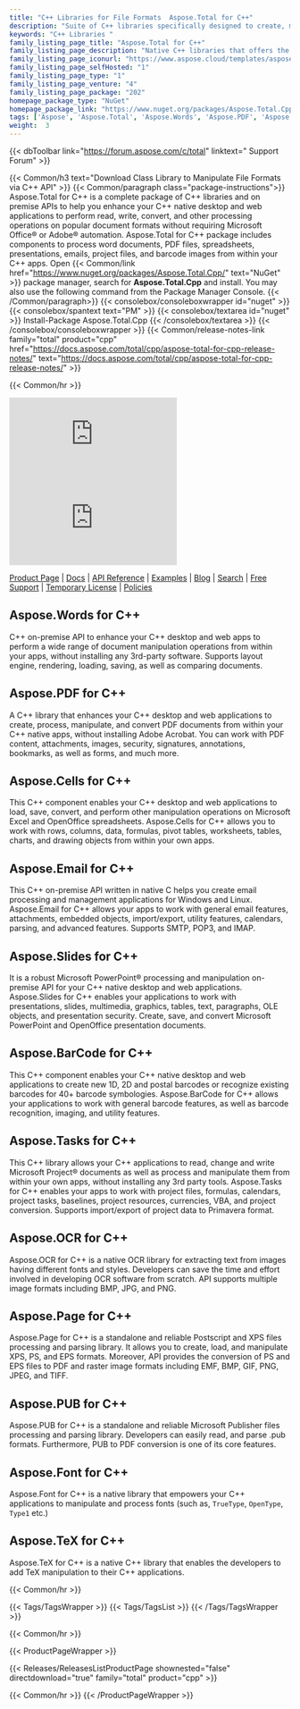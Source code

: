 ```yaml
---
title: "C++ Libraries for File Formats  Aspose.Total for C++"
description: "Suite of C++ libraries specifically designed to create, manipulate & convert popular file formats from Microsoft Office & PDF without requiring Office or Adobe Automation. C++ API package also includes a specialized library to generate & recognize barcode labels from images. "
keywords: "C++ Libraries "
family_listing_page_title: "Aspose.Total for C++"
family_listing_page_description: "Native C++ libraries that offers the ability to create, manipulate, convert or render Excel spreadsheets, PowerPoint presentations, email messages & PDF files from within C++ applications. It also offers ability to extract text from images via standalone C++ OCR Library as well as barcode generation and recognition."
family_listing_page_iconurl: "https://www.aspose.cloud/templates/aspose/App_Themes/V3/images/total/272x272/aspose_total-for-cpp.png"
family_listing_page_selfHosted: "1"
family_listing_page_type: "1"
family_listing_page_venture: "4"
family_listing_page_package: "202"
homepage_package_type: "NuGet"
homepage_package_link: "https://www.nuget.org/packages/Aspose.Total.Cpp/"
tags: ['Aspose', 'Aspose.Total', 'Aspose.Words', 'Aspose.PDF', 'Aspose.Cells', 'Aspose.Email', 'Aspose.Slides', 'Aspose.BarCode', 'Aspose.Tasks', 'Aspose.OCR', 'Aspose.Page', 'Aspose.PUB', 'Aspose.Font', 'C++', 'CPP', 'Conholdate', 'Conholdate.Total']
weight:  3
---
```


{{< dbToolbar link="https://forum.aspose.com/c/total" linktext=" Support Forum" >}}

{{< Common/h3 text="Download Class Library to Manipulate File Formats via C++ API"  >}}
{{< Common/paragraph class="package-instructions">}}
Aspose.Total for C++ is a complete package of C++ libraries and on premise APIs to help you enhance your C++ native desktop and web applications to perform read, write, convert, and other processing operations on popular document formats without requiring Microsoft Office&reg; or Adobe&reg; automation. Aspose.Total for C++ package includes components to process word documents, PDF files, spreadsheets, presentations, emails, project files, and barcode images from within your C++ apps.
Open {{< Common/link href="https://www.nuget.org/packages/Aspose.Total.Cpp/" text="NuGet"  >}} package manager, search for <b>Aspose.Total.Cpp</b> and install. You may also use the following command from the Package Manager Console.
{{< /Common/paragraph>}}
{{< consolebox/consoleboxwrapper id="nuget" >}}
   {{< consolebox/spantext text="PM" >}}
   {{< consolebox/textarea id="nuget" >}} Install-Package Aspose.Total.Cpp {{< /consolebox/textarea >}}
{{< /consolebox/consoleboxwrapper >}}
{{< Common/release-notes-link family="total" product="cpp" href="https://docs.aspose.com/total/cpp/aspose-total-for-cpp-release-notes/" text="https://docs.aspose.com/total/cpp/aspose-total-for-cpp-release-notes/"  >}}

{{< Common/hr >}}

![Version](https://img.shields.io/nuget/v/Aspose.Total.Cpp) ![Nuget](https://img.shields.io/nuget/dt/Aspose.Total.Cpp)

[Product Page](https://products.aspose.com/total/cpp/) | [Docs](https://docs.aspose.com/total/cpp/) | [API Reference](https://reference.aspose.com/) | [Examples](http://aspose.github.io/) | [Blog](https://blog.aspose.com/) | [Search](https://search.aspose.com/) | [Free Support](https://forum.aspose.com/) | [Temporary License](https://purchase.aspose.com/temporary-license) | [Policies](https://purchase.aspose.com/policies)

## Aspose.Words for C++

C++ on-premise API to enhance your C++ desktop and web apps to perform a wide range of document manipulation operations from within your apps, without installing any 3rd-party software. Supports layout engine, rendering, loading, saving, as well as comparing documents.

## Aspose.PDF for C++

A C++ library that enhances your C++ desktop and web applications to create, process, manipulate, and convert PDF documents from within your C++ native apps, without installing Adobe Acrobat. You can work with PDF content, attachments, images, security, signatures, annotations, bookmarks, as well as forms, and much more.

## Aspose.Cells for C++

This C++ component enables your C++ desktop and web applications to load, save, convert, and perform other manipulation operations on Microsoft Excel and OpenOffice spreadsheets. Aspose.Cells for C++ allows you to work with rows, columns, data, formulas, pivot tables, worksheets, tables, charts, and drawing objects from within your own apps.

## Aspose.Email for C++

This C++ on-premise API written in native C helps you create email processing and management applications for Windows and Linux. Aspose.Email for C++ allows your apps to work with general email features, attachments, embedded objects, import/export, utility features, calendars, parsing, and advanced features. Supports SMTP, POP3, and IMAP.

## Aspose.Slides for C++

It is a robust Microsoft PowerPoint® processing and manipulation on-premise API for your C++ native desktop and web applications. Aspose.Slides for C++ enables your applications to work with presentations, slides, multimedia, graphics, tables, text, paragraphs, OLE objects, and presentation security. Create, save, and convert Microsoft PowerPoint and OpenOffice presentation documents.

## Aspose.BarCode for C++

This C++ component enables your C++ native desktop and web applications to create new 1D, 2D and postal barcodes or recognize existing barcodes for 40+ barcode symbologies. Aspose.BarCode for C++ allows your applications to work with general barcode features, as well as barcode recognition, imaging, and utility features.

## Aspose.Tasks for C++

This C++ library allows your C++ applications to read, change and write Microsoft Project® documents as well as process and manipulate them from within your own apps, without installing any 3rd party tools. Aspose.Tasks for C++ enables your apps to work with project files, formulas, calendars, project tasks, baselines, project resources, currencies, VBA, and project conversion. Supports import/export of project data to Primavera format.

## Aspose.OCR for C++

Aspose.OCR for C++ is a native OCR library for extracting text from images having different fonts and styles. Developers can save the time and effort involved in developing OCR software from scratch. API supports multiple image formats including BMP, JPG, and PNG.

## Aspose.Page for C++

Aspose.Page for C++ is a standalone and reliable Postscript and XPS files processing and parsing library. It allows you to create, load, and manipulate XPS, PS, and EPS formats. Moreover, API provides the conversion of PS and EPS files to PDF and raster image formats including EMF, BMP, GIF, PNG, JPEG, and TIFF.

## Aspose.PUB for C++

Aspose.PUB for C++ is a standalone and reliable Microsoft Publisher files processing and parsing library. Developers can easily read, and parse .pub formats. Furthermore, PUB to PDF conversion is one of its core features.

## Aspose.Font for C++

Aspose.Font for C++ is a native library that empowers your C++ applications to manipulate and process fonts (such as, `TrueType`, `OpenType`, `Type1` etc.)

## Aspose.TeX for C++

Aspose.TeX for C++ is a native C++ library that enables the developers to add TeX manipulation to their C++ applications.

{{< Common/hr >}}

{{< Tags/TagsWrapper >}}
 {{< Tags/TagsList >}}
{{< /Tags/TagsWrapper >}}

{{< Common/hr >}}

{{< ProductPageWrapper >}}
<!-- ReleasesListProductPage-->
   {{< Releases/ReleasesListProductPage shownested="false"  directdownload="true" family="total" product="cpp" >}}
<!-- /ReleasesListProductPage-->
{{< Common/hr >}}
{{< /ProductPageWrapper >}}
